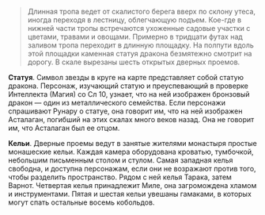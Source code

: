 > Длинная тропа ведет от скалистого берега вверх по склону утеса, иногда переходя в лестницу, облегчающую подъем. Кое-где в нижней части тропы встречаются ухоженные садовые участки с цветами, травами и овощами. Примерно в тридцати футах над заливом тропа переходит в длинную площадку. На полпути вдоль этой площадки каменная статуя дракона безмятежно смотрит на дорогу. В скале вырезаны шесть открытых дверных проемов.

**Статуя**. Символ звезды в круге на карте представляет собой статую дракона. Персонаж, изучающий статую и преуспевающий в проверке Интеллекта (Магия) со Сл 10, узнает, что на ней изображен бронзовый дракон — один из металлического семейства. Если персонажи спрашивают Рунару о статуе, она говорит им, что на ней изображен Асталаган, погибший на этих скалах много веков назад. Она не говорит им, что Асталаган был ее отцом.

**Кельи**. Дверные проемы ведут в занятые жителями монастыря простые монашеские кельи. Каждая камера оборудована кроватью, тумбочкой, небольшим письменным столом и стулом. Самая западная келья свободна, и доступна персонажам, если они не возражают против того, чтобы разделить пространство. Рядом с ней келья Тарака, затем Варнот. Четвертая келья принадлежит Миле, она загромождена хламом и инструментами. Пятая и шестая кельи увешаны гамаками, в которых могут спать остальные восемь кобольдов.
